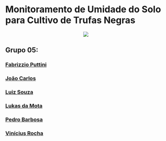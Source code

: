 # Monitoramento de Umidade do Solo para Cultivo de Trufas Negras
<p align="center"><img src="https://i.imgur.com/XJ5UMJZ.png" /></p>

## Grupo 05:
### [Fabrizzio Puttini](https://github.com/FabPuttini)
### [João Carlos](https://github.com/JoaoCDVancea)
### [Luiz Souza](https://github.com/LuizSouzaSP)
### [Lukas da Mota](https://github.com/Lukascomka)
### [Pedro Barbosa](https://github.com/PedroClaudinoBarbosa)
### [Vinícius Rocha](https://github.com/ViniRocha1)
